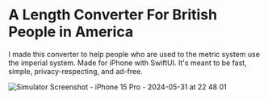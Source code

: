 # A Length Converter For British People in America
I made this converter to help people who are used to the metric system use the imperial system. Made for iPhone with SwiftUI. It's meant to be fast, simple, privacy-respecting, and ad-free.

![Simulator Screenshot - iPhone 15 Pro - 2024-05-31 at 22 48 01](https://github.com/avan36/HelpingBritsConvertAmericanUnits/assets/158532304/dabbd75f-8de3-488e-9eb9-9daf33852762)
